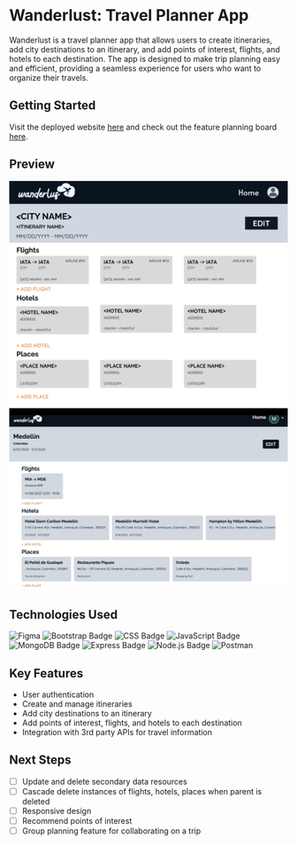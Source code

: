 # Wanderlust: Travel Planner App

Wanderlust is a travel planner app that allows users to create itineraries, add city destinations to an itinerary, and add points of interest, flights, and hotels to each destination. The app is designed to make trip planning easy and efficient, providing a seamless experience for users who want to organize their travels.

## Getting Started

Visit the deployed website [here](https://wanderlust-travel-planner-7da588a66e9b.herokuapp.com/) and check out the feature planning board [here](https://trello.com/b/xA260zwc/project-2).

## Preview
![Wireframe](/public/images/destinations-wireframe.png)
![Screenshot](/public/images/views-destinations-show.png)

## Technologies Used

![Figma](https://img.shields.io/badge/figma-%23F24E1E.svg?style=for-the-badge&logo=figma&logoColor=white)
![Bootstrap Badge](https://img.shields.io/badge/Bootstrap-563D7C?style=for-the-badge&logo=bootstrap&logoColor=white)
![CSS Badge](https://img.shields.io/badge/CSS3-1572B6?style=for-the-badge&logo=css3&logoColor=white)
![JavaScript Badge](https://img.shields.io/badge/JavaScript-323330?style=for-the-badge&logo=javascript&logoColor=F7DF1E)
![MongoDB Badge](https://img.shields.io/badge/MongoDB-4EA94B?style=for-the-badge&logo=mongodb&logoColor=white)
![Express Badge](https://img.shields.io/badge/Express.js-000000?style=for-the-badge&logo=express&logoColor=white)
![Node.js Badge](https://img.shields.io/badge/Node.js-339933?style=for-the-badge&logo=nodedotjs&logoColor=white)
![Postman](https://img.shields.io/badge/Postman-FF6C37?style=for-the-badge&logo=postman&logoColor=white)

## Key Features

- User authentication
- Create and manage itineraries
- Add city destinations to an itinerary
- Add points of interest, flights, and hotels to each destination
- Integration with 3rd party APIs for travel information

## Next Steps
- [ ] Update and delete secondary data resources
- [ ] Cascade delete instances of flights, hotels, places when parent is deleted
- [ ] Responsive design
- [ ] Recommend points of interest
- [ ] Group planning feature for collaborating on a trip